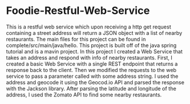 # Foodie-Restful-Web-Service
This is a restful web service which upon receiving a http get request containing a street address will return a JSON object with a list of nearby restaurants.
The main files for this project can be found in complete/src/main/java/hello.
This project is built off of the java spring tutorial and is a mavin project. 
In this project I created a Web Service that takes an address and respond with info of nearby restaurants. First, I created a basic Web Service with a single REST endpoint that returns a response back to the client. Then we modified the requests to the web service to pass a parameter called with some address string. I used the address and geocode it using the Geocod.io API and parsed the response with the Jackson library. After parsing the latitude and longitude of the address, I used the Zomato API to find some nearby restaurants.
